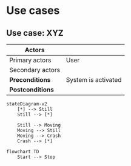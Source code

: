 # Use cases

## Use case: XYZ


| **Actors**                       |        |
| -------------------------------- | ------ |
| Primary actors                   | User   |
| Secondary actors                 |        |
| **Preconditions**                | System is activated |
| **Postconditions**               |        |


```mermaid
stateDiagram-v2
    [*] --> Still
    Still --> [*]

    Still --> Moving
    Moving --> Still
    Moving --> Crash
    Crash --> [*]
```

```mermaid
flowchart TD
    Start --> Stop
```
